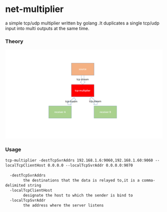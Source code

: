 # net-multiplier
a simple tcp/udp multiplier written by golang .It duplicates a single tcp/udp input into multi outputs at the same time. 

### Theory
![Theory](./assets/tcp-multiplier.png)

### Usage

``````
tcp-multiplier -destTcpSvrAddrs 192.168.1.6:9060,192.168.1.60:9060 --localTcpClientHost 0.0.0.0 --localTcpSvrAddr 0.0.0.0:9070

  -destTcpSvrAddrs
        the destinations that the data is relayed to,it is a comma-delimited string
  -localTcpClientHost
        designate the host to which the sender is bind to 
  -localTcpSvrAddr
        the address where the server listens
``````